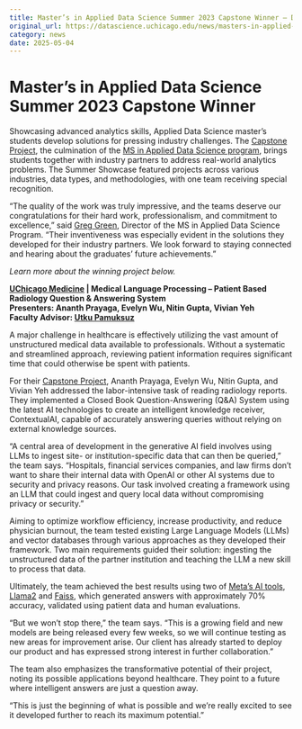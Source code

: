 ```yaml
---
title: Master’s in Applied Data Science Summer 2023 Capstone Winner – DSI
original_url: https://datascience.uchicago.edu/news/masters-in-applied-data-science-summer-2023-capstone-winner
category: news
date: 2025-05-04
---
```


# Master’s in Applied Data Science Summer 2023 Capstone Winner

Showcasing advanced analytics skills, Applied Data Science master’s students develop solutions for pressing industry challenges. The [Capstone Project](https://datascience.uchicago.edu/education/masters-programs/ms-in-applied-data-science/capstone-projects/), the culmination of the [MS in Applied Data Science program](https://datascience.uchicago.edu/education/masters-programs/ms-in-applied-data-science/how-to-apply/), brings students together with industry partners to address real-world analytics problems. The Summer Showcase featured projects across various industries, data types, and methodologies, with one team receiving special recognition.

“The quality of the work was truly impressive, and the teams deserve our congratulations for their hard work, professionalism, and commitment to excellence,” said [Greg Green](https://datascience.uchicago.edu/people/greg-green/), Director of the MS in Applied Data Science Program. “Their inventiveness was especially evident in the solutions they developed for their industry partners. We look forward to staying connected and hearing about the graduates’ future achievements.”

*Learn more about the winning project below.*

**[UChicago Medicine](https://radiology.uchicago.edu/) | Medical Language Processing – Patient Based Radiology Question & Answering System**  
**Presenters: Ananth Prayaga, Evelyn Wu, Nitin Gupta, Vivian Yeh**  
**Faculty Advisor: [Utku Pamuksuz](https://datascience.uchicago.edu/people/utku-pamuksuz-phd/)**

A major challenge in healthcare is effectively utilizing the vast amount of unstructured medical data available to professionals. Without a systematic and streamlined approach, reviewing patient information requires significant time that could otherwise be spent with patients.

For their [Capstone Project](https://datascience.uchicago.edu/education/masters-programs/ms-in-applied-data-science/capstone-projects/), Ananth Prayaga, Evelyn Wu, Nitin Gupta, and Vivian Yeh addressed the labor-intensive task of reading radiology reports. They implemented a Closed Book Question-Answering (Q&A) System using the latest AI technologies to create an intelligent knowledge receiver, ContextualAI, capable of accurately answering queries without relying on external knowledge sources.

“A central area of development in the generative AI field involves using LLMs to ingest site- or institution-specific data that can then be queried,” the team says. “Hospitals, financial services companies, and law firms don’t want to share their internal data with OpenAI or other AI systems due to security and privacy reasons. Our task involved creating a framework using an LLM that could ingest and query local data without compromising privacy or security.”

Aiming to optimize workflow efficiency, increase productivity, and reduce physician burnout, the team tested existing Large Language Models (LLMs) and vector databases through various approaches as they developed their framework. Two main requirements guided their solution: ingesting the unstructured data of the partner institution and teaching the LLM a new skill to process that data.

Ultimately, the team achieved the best results using two of [Meta’s AI tools](https://ai.meta.com/), [Llama2](https://www.llama2.ai/) and [Faiss](https://faiss.ai/index.html), which generated answers with approximately 70% accuracy, validated using patient data and human evaluations.

“But we won’t stop there,” the team says. “This is a growing field and new models are being released every few weeks, so we will continue testing as new areas for improvement arise. Our client has already started to deploy our product and has expressed strong interest in further collaboration.”

The team also emphasizes the transformative potential of their project, noting its possible applications beyond healthcare. They point to a future where intelligent answers are just a question away.

“This is just the beginning of what is possible and we’re really excited to see it developed further to reach its maximum potential.”